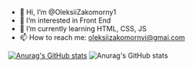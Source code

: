 - 👋 Hi, I’m @OleksiiZakomorny1
- 👀 I’m interested in Front End
- 🌱 I’m currently learning HTML, CSS, JS
- 📫 How to reach me: oleksiizakomornyi@gmai.com

[![Anurag's GitHub stats](https://github-readme-stats.vercel.app/api?username=OleksiiZakomorny1)](https://github.com/anuraghazra/github-readme-stats)
![Anurag's GitHub stats](https://github-readme-stats.vercel.app/api?username=anuraghazra&show_icons=true&theme=radical)

<!---
OleksiiZakomorny1/OleksiiZakomorny1 is a ✨ special ✨ repository because its `README.md` (this file) appears on your GitHub profile.
You can click the Preview link to take a look at your changes.
--->
